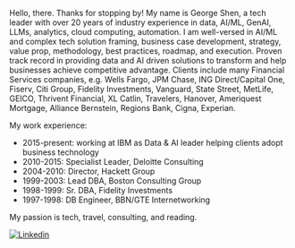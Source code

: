 Hello, there. Thanks for stopping by! My name is George Shen, a tech leader with over 20 years of industry experience in data, AI/ML, GenAI, LLMs, analytics, cloud computing, automation. I am well-versed in AI/ML and complex tech solution framing, business case development, strategy, value prop, methodology, best practices, roadmap, and execution. Proven track record in providing data and AI driven solutions to transform and help businesses achieve competitive advantage. Clients include many Financial Services companies, e.g. Wells Fargo, JPM Chase, ING Direct/Capital One, Fiserv, Citi Group, Fidelity Investments, Vanguard, State Street, MetLife, GEICO, Thrivent Financial, XL Catlin, Travelers, Hanover, Ameriquest Mortgage, Alliance Bernstein, Regions Bank, Cigna, Experian. 

My work experience:

  -  2015-present: working at IBM as Data & AI leader helping clients adopt business technology
  -  2010-2015: Specialist Leader, Deloitte Consulting
  -  2004-2010: Director, Hackett Group 
  -  1999-2003: Lead DBA, Boston Consulting Group
  -  1998-1999: Sr. DBA, Fidelity Investments
  -  1997-1998: DB Engineer, BBN/GTE Internetworking

My passion is tech, travel, consulting, and reading.

[![Linkedin](https://img.shields.io/badge/-LinkedIn-blue?style=flat&logo=Linkedin&logoColor=white&link=https://www.linkedin.com/in/gwshen/)](https://www.linkedin.com/in/gwshen/)
